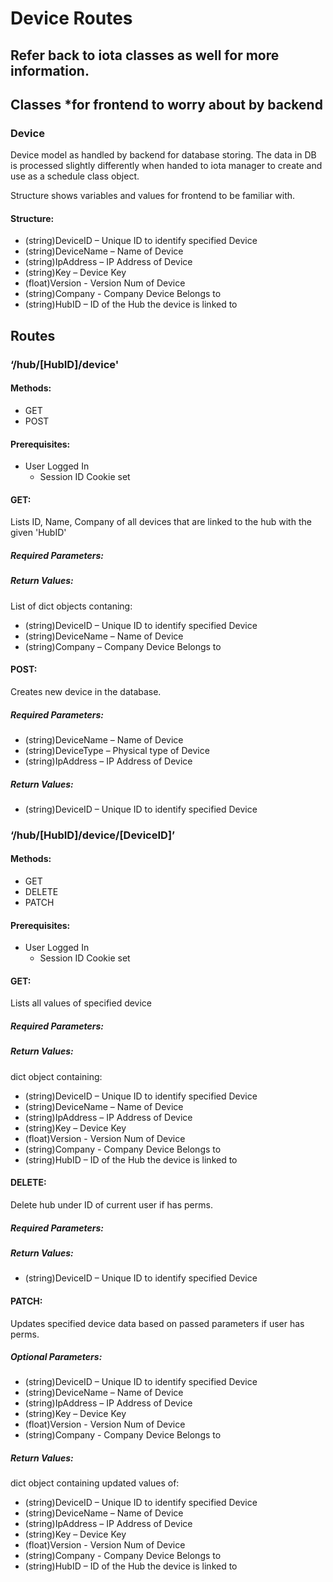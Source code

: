 # Device Routes
## Refer back to iota classes as well for more information.

## Classes *for frontend to worry about by backend

### Device

Device model as handled by backend for database storing. The data in DB is processed slightly differently when handed to iota manager to create and use as a schedule class object. 

Structure shows variables and values for frontend to be familiar with.

#### Structure:
-	(string)DeviceID – Unique ID to identify specified Device
-	(string)DeviceName – Name of Device
-	(string)IpAddress – IP Address of Device
-	(string)Key – Device Key
-   (float)Version - Version Num of Device
-   (string)Company - Company Device Belongs to
-	(string)HubID – ID of the Hub the device is linked to

## Routes

### ‘/hub/[HubID]/device'

#### Methods: 
-	GET
-	POST

#### Prerequisites: 
-	User Logged In
    -	Session ID Cookie set

#### GET: 

Lists ID, Name, Company of all devices that are linked to the hub with the given 'HubID'

##### Required Parameters:

##### Return Values:
List of dict objects contaning:
-	(string)DeviceID – Unique ID to identify specified Device
-	(string)DeviceName – Name of Device
-	(string)Company – Company Device Belongs to

#### POST:

Creates new device in the database.

##### Required Parameters:
-	(string)DeviceName – Name of Device
-	(string)DeviceType – Physical type of Device
-	(string)IpAddress – IP Address of Device

##### Return Values:
-	(string)DeviceID – Unique ID to identify specified Device

### ‘/hub/[HubID]/device/[DeviceID]’

#### Methods: 
-	GET
-	DELETE
-   PATCH

#### Prerequisites: 
-	User Logged In
    -	Session ID Cookie set

#### GET: 

Lists all values of specified device

##### Required Parameters:

##### Return Values:
dict object containing:
-	(string)DeviceID – Unique ID to identify specified Device
-	(string)DeviceName – Name of Device
-	(string)IpAddress – IP Address of Device
-	(string)Key – Device Key
-   (float)Version - Version Num of Device
-   (string)Company - Company Device Belongs to
-	(string)HubID – ID of the Hub the device is linked to

#### DELETE:

Delete hub under ID of current user if has perms.

##### Required Parameters:

##### Return Values:
-	(string)DeviceID – Unique ID to identify specified Device

#### PATCH: 

Updates specified device data based on passed parameters if user has perms.

##### Optional Parameters:
-	(string)DeviceID – Unique ID to identify specified Device
-	(string)DeviceName – Name of Device
-	(string)IpAddress – IP Address of Device
-	(string)Key – Device Key
-   (float)Version - Version Num of Device
-   (string)Company - Company Device Belongs to

##### Return Values:
dict object containing updated values of:
-	(string)DeviceID – Unique ID to identify specified Device
-	(string)DeviceName – Name of Device
-	(string)IpAddress – IP Address of Device
-	(string)Key – Device Key
-   (float)Version - Version Num of Device
-   (string)Company - Company Device Belongs to
-	(string)HubID – ID of the Hub the device is linked to